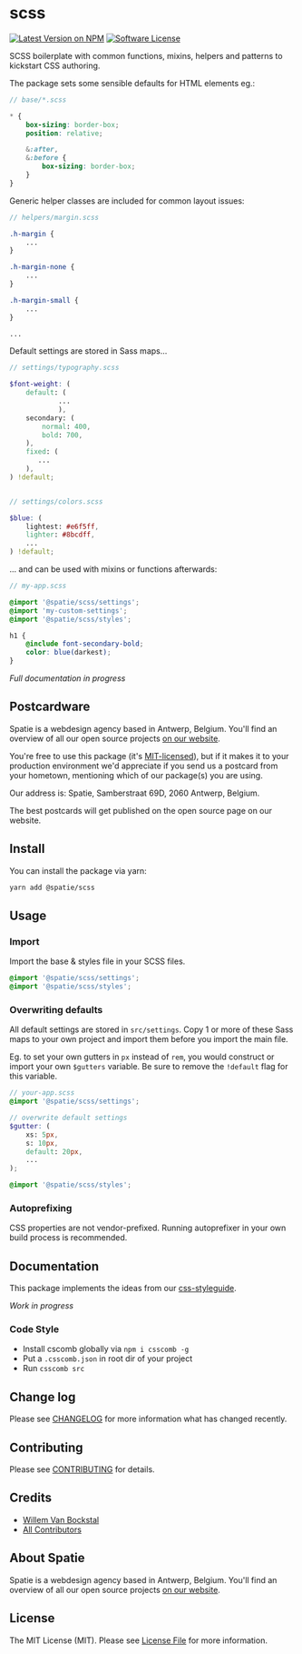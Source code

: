 # scss

[![Latest Version on NPM](https://img.shields.io/npm/v/scss.svg?style=flat-square)](https://npmjs.com/package/scss)
[![Software License](https://img.shields.io/badge/license-MIT-brightgreen.svg?style=flat-square)](LICENSE.md)

SCSS boilerplate with common functions, mixins, helpers and patterns to kickstart CSS authoring.

The package sets some sensible defaults for HTML elements eg.:

```scss
// base/*.scss

* {
    box-sizing: border-box;
    position: relative;

    &:after,
    &:before {
        box-sizing: border-box;
    }
}
```

Generic helper classes are included for common layout issues:

```scss
// helpers/margin.scss

.h-margin {
    ...
}

.h-margin-none {
    ...
}

.h-margin-small {
    ...
}

...

```

Default settings are stored in Sass maps...

```scss
// settings/typography.scss

$font-weight: (
    default: (
            ...
            ),
    secondary: (
        normal: 400,
        bold: 700,
    ),
    fixed: (
       ...
    ),
) !default;


// settings/colors.scss

$blue: (
    lightest: #e6f5ff,
    lighter: #8bcdff,
    ...
) !default;
```

... and can be used with mixins or functions afterwards:

```scss
// my-app.scss

@import '@spatie/scss/settings';
@import 'my-custom-settings';
@import '@spatie/scss/styles';

h1 {
    @include font-secondary-bold;
    color: blue(darkest);
}

```

*Full documentation in progress*

## Postcardware

Spatie is a webdesign agency based in Antwerp, Belgium. You'll find an overview of all our open source projects [on our website](https://spatie.be/opensource).

You're free to use this package (it's [MIT-licensed](LICENSE.md)), but if it makes it to your production environment we'd appreciate if you send us a postcard from your hometown, mentioning which of our package(s) you are using.

Our address is: Spatie, Samberstraat 69D, 2060 Antwerp, Belgium.

The best postcards will get published on the open source page on our website.

## Install

You can install the package via yarn:

```bash
yarn add @spatie/scss
```

## Usage

### Import

Import the base & styles file in your SCSS files.

```scss
@import '@spatie/scss/settings';
@import '@spatie/scss/styles';
```

### Overwriting defaults

All default settings are stored in `src/settings`. Copy 1 or more of these Sass maps to your own project and import them before you import the main file.

Eg. to set your own gutters in `px` instead of `rem`, you would construct or import your own `$gutters` variable.
Be sure to remove the `!default` flag for this variable.

```scss
// your-app.scss
@import '@spatie/scss/settings';

// overwrite default settings
$gutter: (
    xs: 5px,
    s: 10px,
    default: 20px,
    ...
);

@import '@spatie/scss/styles';
```

### Autoprefixing

CSS properties are not vendor-prefixed. Running autoprefixer in your own build process is recommended.


## Documentation

This package implements the ideas from our [css-styleguide](https://github.com/spatie/css-styleguide).

*Work in progress*

### Code Style
- Install cscomb globally via `npm i csscomb -g` 
- Put a `.csscomb.json` in root dir of your project
- Run `csscomb src`

## Change log

Please see [CHANGELOG](CHANGELOG.md) for more information what has changed recently.


## Contributing

Please see [CONTRIBUTING](CONTRIBUTING.md) for details.

## Credits

- [Willem Van Bockstal](https://github.com/willemvb)
- [All Contributors](../../contributors)

## About Spatie

Spatie is a webdesign agency based in Antwerp, Belgium. You'll find an overview of all our open source projects [on our website](https://spatie.be/opensource).

## License

The MIT License (MIT). Please see [License File](LICENSE.md) for more information.